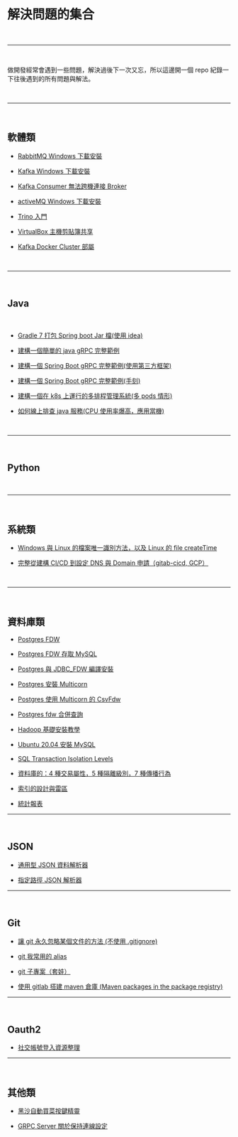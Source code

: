 # 解決問題的集合

<br>

---

<br>

做開發經常會遇到一些問題，解決過後下一次又忘，所以這邊開一個 repo 紀錄一下往後遇到的所有問題與解法。

<br>

---

<br>

## 軟體類

* [RabbitMQ Windows 下載安裝](software/rabbitMQ/rabbitMQ_安裝.md)

* [Kafka Windows 下載安裝](software/kafka/Kafka_windows_安裝.md)

* [Kafka Consumer 無法跨機連接 Broker](software/kafka/Kafka_Consumer_跨機連接_Broker.md)

* [activeMQ Windows 下載安裝](software/activeMQ/ActiveMQ_安裝.md)

* [Trino 入門](software/trino/basic/README.md)

* [VirtualBox 主機剪貼簿共享](software/virtualbox/shareNotebook/README.md)

* [Kafka Docker Cluster 部屬](software/kafka/docker_cluster.md)

<br>

---

<br>

## Java

<br>

* [Gradle 7 打包 Spring boot Jar 檔(使用 idea)](java/gradle/buildspringbootjar/README.md)

* [建構一個簡單的 java gRPC 完整範例](java/gRPC/grpc_node_1)

* [建構一個 Spring Boot gRPC 完整範例(使用第三方框架)](java/spring_gRPC/spring_grpc_demo)

* [建構一個 Spring Boot gRPC 完整範例(手刻)](java/spring_boot_grpc_hand_make)

* [建構一個在 k8s 上運行的多排程管理系統(多 pods 情形)](java/k8s/schedule_manager)

* [如何線上排查 java 服務(CPU 使用率爆高，應用當機)](java/maintain/debug_online)

<br>

---

<br>

## Python

<br>

---

<br>

## 系統類

* [Windows 與 Linux 的檔案唯一識別方法，以及 Linux 的 file createTime](OS/windows&linuxFileID)

* [完整從建構 CI/CD 到設定 DNS 與 Domain 申請（gitab-cicd, GCP）](OS/cicd)

<br>

---

<br>

## 資料庫類

* [Postgres FDW](DB/postgres_fdw)

* [Postgres FDW 存取 MySQL](DB/mysql_fdw)

* [Postgres 與 JDBC_FDW 編譯安裝](DB/jdbc_fdw/README.md)

* [Postgres 安裝 Multicorn](DB/multicorn/install/README.md)

* [Postgres 使用 Multicorn 的 CsvFdw](DB/multicorn/CsvFdw/README.md)

* [Postgres fdw 合併查詢](DB/multicorn/FDW_inner_join/README.md)

* [Hadoop 基礎安裝教學](HDFS/install/README.md)

* [Ubuntu 20.04 安裝 MySQL](DB/MySQL_install/README.md)

* [SQL Transaction Isolation Levels](DB/transaction/README.md)

* [資料庫的：4 種交易屬性，5 種隔離級別，7 種傳播行為](DB/457/README.md)

* [索引的設計與雷區](DB/index/README.md)

* [統計報表](DB/report/README.md)
---

<br>

## JSON

* [通用型 JSON 資料解析器](json/genericJsonParser/README.md)

* [指定路徑 JSON 解析器](json/targetPathJsonParser/README.md)

---

<br>

## Git

* [讓 git 永久忽略某個文件的方法 (不使用 .gitignore)](git/assume-unchanged/README.md)

* [git 我常用的 alias](git/alias/README.md)

* [git 子專案（套娃）](git/submodule/README.md)

* [使用 gitlab 搭建 maven 倉庫 (Maven packages in the package registry)](git/gitlab/mavenPackageRegistry/README.md)

---

<br>

## Oauth2

* [社交帳號登入資源整理](oauth2/social_account_doc/README.md)

---

<br>

## 其他類

* [黑沙自動買菜按鍵精靈](others/autoKeys)

* [GRPC Server 關於保持連線設定](others/grpcServerKeepAlive)




